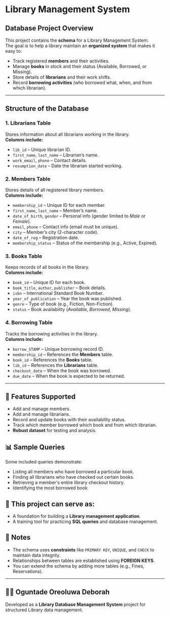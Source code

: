 # Library Management System

## Database Project Overview
This project contains the **schema** for a Library Management System.  
The goal is to help a library maintain an **organized system** that makes it easy to:
- Track registered **members** and their activities.
- Manage **books** in stock and their status (Available, Borrowed, or Missing).
- Store details of **librarians** and their work shifts.
- Record **borrowing activities** (who borrowed what, when, and from which librarian).

---

## Structure of the Database
### 1. **Librarians Table**
Stores information about all librarians working in the library.  
**Columns include:**
- `lib_id` – Unique librarian ID.  
- `first_name`, `last_name` – Librarian’s name.  
- `work_email`, `phone` – Contact details.  
- `resumption_date` – Date the librarian started working.

### 2. **Members Table**
Stores details of all registered library members.  
**Columns include:**
- `membership_id` – Unique ID for each member.  
- `first_name`, `last_name` – Member’s name.  
- `date_of_birth`, `gender` – Personal info (gender limited to *Male* or *Female*).  
- `email`, `phone` – Contact info (email must be unique).  
- `city` – Member’s city (2-character code).  
- `date_of_reg` – Registration date.  
- `membership_status` – Status of the membership (e.g., Active, Expired).

### 3. **Books Table**
Keeps records of all books in the library.  
**Columns include:**
- `book_id` – Unique ID for each book.  
- `book_title`, `author`, `publisher` – Book details.  
- `isbn` – International Standard Book Number.  
- `year_of_publication` – Year the book was published.  
- `genre` – Type of book (e.g., Fiction, Non-Fiction).  
- `status` – Book availability (*Available*, *Borrowed*, *Missing*).

### 4. **Borrowing Table**
Tracks the borrowing activities in the library.  
**Columns include:**
- `borrow_STAMP` – Unique borrowing record ID.  
- `membership_id` – References the **Members** table.  
- `book_id` – References the **Books** table.  
- `lib_id` – References the **Librarians** table.  
- `checkout_date` – When the book was borrowed.  
- `due_date` – When the book is expected to be returned.

---

## 🚀 Features Supported
- Add and manage members.  
- Add and manage librarians.  
- Record and update books with their availability status.  
- Track which member borrowed which book and from which librarian.  
- **Robust dataset** for testing and analysis.  

## 📊 Sample Queries
Some included queries demonstrate:  
- Listing all members who have borrowed a particular book.  
- Finding all librarians who have checked out certain books.  
- Retrieving a member's entire library checkout history.  
- Identifying the most borrowed book  

## 📌 This project can serve as:  
- A foundation for building a **Library management application**.  
- A training tool for practicing **SQL queries** and database management.  


## 📌 Notes
- The schema uses **constraints** like `PRIMARY KEY`, `UNIQUE`, and `CHECK` to maintain data integrity.  
- Relationships between tables are established using **FOREIGN KEYS**.  
- You can extend the schema by adding more tables (e.g., Fines, Reservations).  

---
## 👨‍💻 Oguntade Oreoluwa Deborah
Developed as a **Library Database Management System** project for structured Library data management.  
